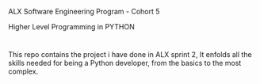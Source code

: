 ALX Software Engineering Program - Cohort 5

Higher Level Programming in PYTHON
#

This repo contains the project i have done in ALX sprint 2,
It enfolds all the skills needed for being a Python developer, from the basics to the 
most complex.


